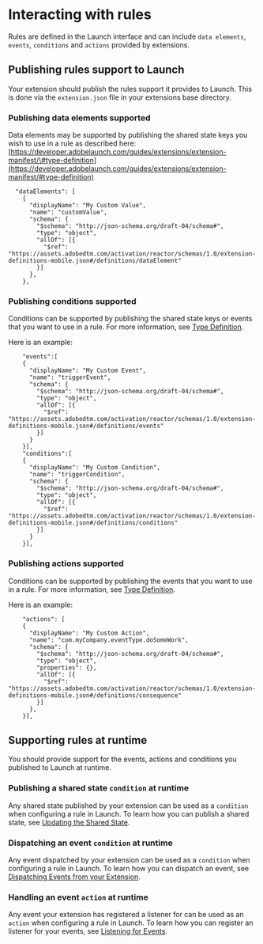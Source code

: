 # Interacting with rules

Rules are defined in the Launch interface and can include `data elements`, `events`, `conditions` and `actions` provided by extensions.

## Publishing rules support to Launch

Your extension should publish the rules support it provides to Launch. This is done via the `extension.json` file in your extensions base directory.

### Publishing data elements supported

Data elements may be supported by publishing the shared state keys you wish to use in a rule as described here: [https://developer.adobelaunch.com/guides/extensions/extension-manifest/\#type-definition](https://developer.adobelaunch.com/guides/extensions/extension-manifest/#type-definition)

```text
  "dataElements": [
    {
      "displayName": "My Custom Value",
      "name": "customValue",
      "schema": {
        "$schema": "http://json-schema.org/draft-04/schema#",
        "type": "object",
        "allOf": [{
          "$ref": "https://assets.adobedtm.com/activation/reactor/schemas/1.0/extension-definitions-mobile.json#/definitions/dataElement"
        }]
      },
    },
```

### Publishing conditions supported

Conditions can be supported by publishing the shared state keys or events that you want to use in a rule. For more information, see [Type Definition](https://developer.adobelaunch.com/guides/extensions/extension-manifest/#type-definition).  

Here is an example:

```text
    "events":[
    {
      "displayName": "My Custom Event",
      "name": "triggerEvent",
      "schema": {
        "$schema": "http://json-schema.org/draft-04/schema#",
        "type": "object",
        "allOf": [{
          "$ref": "https://assets.adobedtm.com/activation/reactor/schemas/1.0/extension-definitions-mobile.json#/definitions/events"
        }]
      }
    }],
    "conditions":[
    {
      "displayName": "My Custom Condition",
      "name": "triggerCondition",
      "schema": {
        "$schema": "http://json-schema.org/draft-04/schema#",
        "type": "object",
        "allOf": [{
          "$ref": "https://assets.adobedtm.com/activation/reactor/schemas/1.0/extension-definitions-mobile.json#/definitions/conditions"
        }]
      }
    }],
```

### Publishing actions supported

Conditions can be supported by publishing the events that you want to use in a rule. For more information, see [Type Definition](https://developer.adobelaunch.com/guides/extensions/extension-manifest/#type-definition).  

Here is an example:

```text
    "actions": [
    {
      "displayName": "My Custom Action",
      "name": "com.myCompany.eventType.doSomeWork",
      "schema": {
        "$schema": "http://json-schema.org/draft-04/schema#",
        "type": "object",
        "properties": {},
        "allOf": [{
          "$ref": "https://assets.adobedtm.com/activation/reactor/schemas/1.0/extension-definitions-mobile.json#/definitions/consequence"
        }]
      },
    }],
```

## Supporting rules at runtime

You should provide support for the events, actions and conditions you published to Launch at runtime.

### Publishing a shared state `condition` at runtime

Any shared state published by your extension can be used as a `condition` when configuring a rule in Launch. To learn how you can publish a shared state, see [Updating the Shared State](https://github.com/Adobe-Marketing-Cloud/aep-sdks-documentation/tree/9d84f4a6a0d937169087f7bf70c228440670cc0a/building-mobile-extensions/README.md#updating-the-shared-state).

### Dispatching an event `condition` at runtime

Any event dispatched by your extension can be used as a `condition` when configuring a rule in Launch. To learn how you can dispatch an event, see [Dispatching Events from your Extension](https://github.com/Adobe-Marketing-Cloud/aep-sdks-documentation/tree/9d84f4a6a0d937169087f7bf70c228440670cc0a/building-mobile-extensions/README.md#dispatching-events-from-your-extension).

### Handling an event `action` at runtime

Any event your extension has registered a listener for can be used as an `action` when configuring a rule in Launch. To learn how you can register an listener for your events, see [Listening for Events](https://github.com/Adobe-Marketing-Cloud/aep-sdks-documentation/tree/9d84f4a6a0d937169087f7bf70c228440670cc0a/building-mobile-extensions/README.md#event-listeners).

